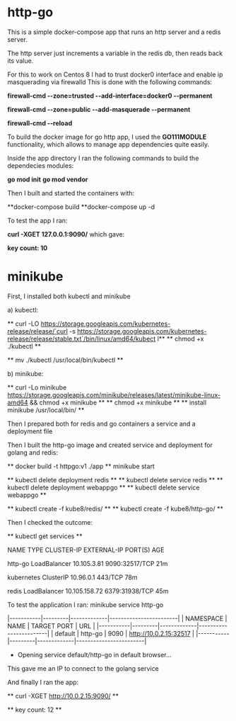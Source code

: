 # http-go

This is a simple docker-compose app that runs an http server and a redis server.

The http server just increments a variable in the redis db, then reads back its value.


For this to work on Centos 8 I had to trust docker0 interface and enable ip masquerading via firewalld
This is done with the following commands:

**firewall-cmd --zone=trusted --add-interface=docker0 --permanent**

**firewall-cmd --zone=public --add-masquerade --permanent**

**firewall-cmd --reload**

To build the docker image for go http app, I used the **GO111MODULE** functionality,
which allows to manage app dependencies quite easily.

Inside the app directory I ran the following commands to build the dependecies modules:

**go mod init**
**go mod vendor**


Then I built and started the containers with:

**docker-compose build
**docker-compose up -d

To test the app I ran:

**curl -XGET 127.0.0.1:9090/**
which gave:

**key count: 10**

# minikube

First, I installed both kubectl and minikube

a) kubectl:

 ** curl -LO https://storage.googleapis.com/kubernetes-release/release/`curl -s https://storage.googleapis.com/kubernetes-release/release/stable.txt`/bin/linux/amd64/kubect l**
 ** chmod +x ./kubectl **

 ** mv ./kubectl /usr/local/bin/kubectl **

b) minikube:

 ** curl -Lo minikube https://storage.googleapis.com/minikube/releases/latest/minikube-linux-amd64 && chmod +x minikube **
 ** chmod +x minikube **
 ** install minikube /usr/local/bin/ **

Then I prepared both for redis and go containers a service and a deployment file

Then I built the http-go image and created service and deployment for golang and redis:

 ** docker build -t httpgo:v1 ./app
 ** minikube start

 ** kubectl delete deployment redis **
 ** kubectl delete service redis **
 ** kubectl delete deployment webappgo **
 ** kubectl delete service webappgo **

 ** kubectl create -f kube8/redis/ **
 ** kubectl create -f kube8/http-go/ **

Then I checked the outcome:

  ** kubectl get services **
  
  NAME         TYPE           CLUSTER-IP      EXTERNAL-IP   PORT(S)          AGE

  http-go      LoadBalancer   10.105.3.81     <pending>     9090:32517/TCP   21m
  
  kubernetes   ClusterIP      10.96.0.1       <none>        443/TCP          78m
  
  redis        LoadBalancer   10.105.158.72   <pending>     6379:31938/TCP   45m
  

To test the application I ran: minikube service http-go

|-----------|---------|-------------|------------------------|
| NAMESPACE |  NAME   | TARGET PORT |          URL           |
|-----------|---------|-------------|------------------------|
| default   | http-go |        9090 | http://10.0.2.15:32517 |
|-----------|---------|-------------|------------------------|
* Opening service default/http-go in default browser...

This gave me an IP to connect to the golang service

And finally I ran the app:

 ** curl -XGET http://10.0.2.15:9090/ **

 ** key count: 12 **

